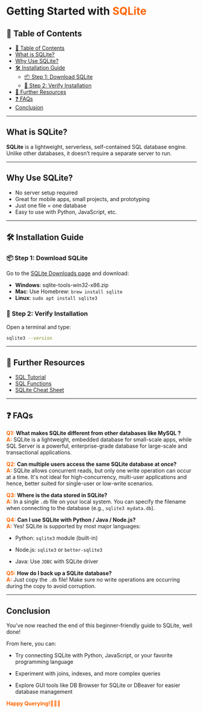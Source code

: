 <h1>
  <span> Getting Started with </span>
  <span style="color:rgb(255, 102, 0);">SQLite</span>
</h1>

## 📌 Table of Contents
- [📌 Table of Contents](#-table-of-contents)
- [What is SQLite?](#what-is-sqlite)
- [Why Use SQLite?](#why-use-sqlite)
- [🛠️ Installation Guide](#️-installation-guide)
  - [📦 Step 1: Download SQLite](#-step-1-download-sqlite)
  - [🔽 Step 2: Verify Installation](#-step-2-verify-installation)
- [🔗 Further Resources](#-further-resources)
- [❓ FAQs](#-faqs)
- [Conclusion](#conclusion)

---

## What is SQLite?

**SQLite** is a lightweight, serverless, self-contained SQL database engine. Unlike other databases, it doesn’t require a separate server to run.

---

## Why Use SQLite?

- No server setup required
- Great for mobile apps, small projects, and prototyping  
- Just one file = one database  
- Easy to use with Python, JavaScript, etc.

---

## 🛠️ Installation Guide

### 📦 Step 1: Download SQLite

Go to the [SQLite Downloads page](https://www.sqlite.org/download.html) and download:
- **Windows**: sqlite-tools-win32-x86.zip
- **Mac**: Use Homebrew: `brew install sqlite`
- **Linux**: `sudo apt install sqlite3`

### 🔽 Step 2: Verify Installation

Open a terminal and type:

```bash
sqlite3 --version
```

---

## 🔗 Further Resources

- [SQL Tutorial](https://www.sqltutorial.org/)
- [SQL Functions](https://www.sqltutorial.org/sql-aggregate-functions/)
- [SQLite Cheat Sheet](https://www.sqltutorial.org/sql-cheat-sheet/)
  
---

## ❓ FAQs

<span style="color:rgb(255, 102, 0);">**Q1:**</span>
**What makes SQLite different from other databases like MySQL ?**  
<span style="color:rgb(255, 102, 0);">**A:**</span> 
SQLite is a lightweight, embedded database for small-scale apps, while SQL Server is a powerful, enterprise-grade database for large-scale and transactional applications.

<span style="color:rgb(255, 102, 0);">**Q2:**</span>
**Can multiple users access the same SQLite database at once?**  
<span style="color:rgb(255, 102, 0);">**A:**</span> 
SQLite allows concurrent reads, but only one write operation can occur at a time. It's not ideal for high-concurrency, multi-user applications and hence, better suited for single-user or low-write scenarios.

<span style="color:rgb(255, 102, 0);">**Q3:**</span>
**Where is the data stored in SQLite?**  
<span style="color:rgb(255, 102, 0);">**A:**</span> 
In a single `.db` file on your local system. You can specify the filename when connecting to the database (e.g., `sqlite3 mydata.db`).

<span style="color:rgb(255, 102, 0);">**Q4:**</span>
**Can I use SQLite with Python / Java / Node.js?**  
<span style="color:rgb(255, 102, 0);">**A:**</span> 
Yes! SQLite is supported by most major languages:

- Python: `sqlite3` module (built-in)

- Node.js: `sqlite3` or `better-sqlite3`

- Java: Use `JDBC` with SQLite driver

<span style="color:rgb(255, 102, 0);">**Q5:**</span>
**How do I back up a SQLite database?**  
<span style="color:rgb(255, 102, 0);">**A:**</span>
Just copy the `.db` file! Make sure no write operations are occurring during the copy to avoid corruption.

---

## Conclusion 

You’ve now reached the end of this beginner-friendly guide to SQLite, well done!

From here, you can:

- Try connecting SQLite with Python, JavaScript, or your favorite programming language

- Experiment with joins, indexes, and more complex queries

- Explore GUI tools like DB Browser for SQLite or DBeaver for easier database management

<span style="color:rgb(255, 102, 0);">**Happy Querying!👨🏽‍💻**</span> 


